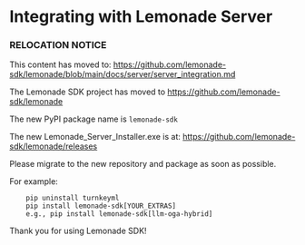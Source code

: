 # Integrating with Lemonade Server

### RELOCATION NOTICE

This content has moved to: https://github.com/lemonade-sdk/lemonade/blob/main/docs/server/server_integration.md

The Lemonade SDK project has moved to https://github.com/lemonade-sdk/lemonade

The new PyPI package name is `lemonade-sdk`

The new Lemonade_Server_Installer.exe is at: https://github.com/lemonade-sdk/lemonade/releases

Please migrate to the new repository and package as soon as possible.

For example:
```
    pip uninstall turnkeyml
    pip install lemonade-sdk[YOUR_EXTRAS]
    e.g., pip install lemonade-sdk[llm-oga-hybrid]
```

Thank you for using Lemonade SDK!